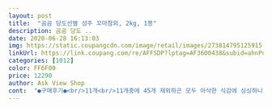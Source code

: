 ```yaml
---
layout: post 
title:  "곰곰 당도선별 성주 꼬마참외, 2kg, 1봉" 
description: 곰곰 당도 ..
date: 2020-06-28 16:13:03 
img: https://static.coupangcdn.com/image/retail/images/273814795125915-921c0025-863e-4b33-9d10-d24f4fb90b49.jpg 
linkUrl: https://link.coupang.com/re/AFFSDP?lptag=AF3600438&subid=ahnPublicAsk&pageKey=1445561604&itemId=2490845597&vendorItemId=70484044041&traceid=V0-113-a06aae2e083c4808 
categories: [1012] 
color: FF6F00 
price: 12290 
author: Ask View Shop 
cont:  "●구매후기●<br/>11개<br/>11개중에 45개 제외하곤 모두 아삭한 식감에 싱싱하니 당도도 높았구요<br/>19가지의 품질 검사를 했다고 되어있는데, 그래서 그런지<br/>2키로에 가격만 300원 더 싸고 봉지포장도 똑같고 성주꺼도 똑같음<br/>4/28일 16200원에 구매<br/><br/>▶️배송및포장<br/>▶️상품명<br/>▶️수량  and amp;중량<br/>⚀시식후기<br/>✔︎ 신선도 / 맛<br/>✔︎ 주의할 점<br/>✔︎ 참외의 효능<br/>《도움이 돼요》한번만 눌러주셔요<br/>가격도 나뿌지 않고  담날 새벽배송에  이정도면  괘안다 싶네요<br/>가끔은  직접 눈으로 보고 산것도  그야말로 무맛일때도 있는데  신선도가 떨어지는 몇개의 참외들도 모두 당도는 좋았어요<br/>가성비 좋고 평타면 내 수준엔 합리적인 구매인 것임<br/>개봉했을 때 차이 없이 모두 샛노랗고 상처도 전혀 없는 깨끗하고 잘 익은 참외여서 좋았어요<br/>겉은 단단하고 싱싱하니 만족함<br/>고로 내가 좋아하는 포인트를 찾으면 되는 거임<br/>고로 성주참외 믿고 곰곰이랑 기존의 미니참외랑 번갈아 주문할 예정<br/>곰곰당도 성주 꼬마참외<br/>과연 맛은 어떠하오리까<br/>과일 사러 나가기 싫어  미루다가 쿠팡 통해 주문한건데  인터넷 쇼핑몰이라 직접 눈으로 보고 고른 제품이 아니다 보니 제맘에 100프로 들순 없지만  이정도면  괘안은듯 합니다<br/>과일이 없어 검색하다가 쿠팡추천상품으로 떠있길래 주문했습니다<br/>구입후 하루나 이틀정도 후숙하면 더 당도 높은 참외 맛을 느낄수 있고<br/>그럼 남은건 맛차이 일 뿐인데<br/>근데 처음 먹을땐 신선한것 같았는데 냉장고에 넣어두고 4일정도 지나니  물렁해지는게 껍질이 오래된것처럼 쭈글쭈글 해지려고 해서  얼른 꺼내 먹었네요<br/>남자어른들  주먹보다 조금더 큰 크기로 보심 되구요<br/>당도도 정말 높은 편이였고 아주 맛있게 잘 먹었습니다!<br/>당도도 좋네요<br/>더 달고 식감도 더 좋아서 아주 맛있게 먹었어요!<br/>또, 신장이 좋지 않은 환자의 경우 칼륨 배출이 원활하지 못하여 독이 될 수도 있으니 조심하셔야 할 것 같아요!<br/>또한, 비타민C도 풍부해서 노화 예방과 피부 미용, 피로회복에도 도움을 줄 수 있구요<br/>로켓프레시 상품으로 주문 후  담날 새벽에 박스에 담이 뾱뾱이 채워 훼손없이 도착요<br/>맛은 그리 당도가 높은건 아니지만 이상한 맛만 아니면 되는 그냥<br/>맛이란게 또 얼마나 주관적인가<br/>맵고 짠 맛에 길들여진 이는 같은 불닭을 먹어도 넘 맛있다고 연발<br/>먹으면서 젤 맘에 든건 당도요<br/>미니 사이즈도 거기서 거긴지라 2키로 11개로 동일<br/>보관한지 좀오래된 상품을 보내준건지  아주 신선한 상품은 아닌것 같지만  하루나 이틀사이에  다 먹을수 있다면야 괘안은것 같네요<br/>브릭스까진  몰겠지만 제입에  달콤하니 맛있네요<br/>비쥬얼은 크기도 모양도 다 똑같은 형국<br/>사이즌 아주 작진 않아요<br/>성주 스티커는 참외마다 다 붙어있지는 않고 딱3개만 붙어 있음<br/>성주참외 봉지에 곰곰이만 갖다 붙혔다 뿐이지<br/>스티커의 유무는 의미없고 중량도 2.<br/>1키로니 속은 느낌 없고<br/>신문지 등에 개별 포장 하여 냉장보관 하면 신선함을 오래 유지시킬 수<br/>싱겁게 먹는 이는 조금만 간해도 넘 짜다고 징징<br/>쏘쓰면 되는 것이다<br/>아삭한 식감으로 건강식 피클이나 무침용으로도 활용이 가능하고<br/>안이 약간 주황빛 색깔이  나서 파내고 먹었구요<br/>암세포가 전이되는 것을 억제하는 효과가 있다고 합니다<br/>약간 말랑한 참외도 2어개 들어 있었구요<br/>열량이 낮고 수분이 많아 다이어트 할 때에도 섭취하면 좋은 과일이예요!<br/>일단 크기 작아서 한 손에 꽉 잡혀서 깍아지는 그립감이 좋아서 좋고<br/>있다 하니 참고하시길 바래요<br/>자신을 보호하기 위해 만들어 쓴맛을 나게 하는 성분으로 암을 예방하고<br/>작은 참외라서 참외의 흰 부분이 억세지 않고 부드럽고 아삭해서 좋았구요<br/>저의 센쓰있는 사진과 리뷰가 도움이 되셨다면<br/>전체적으로 23개  정도 들어 있었어요<br/>절대미각도 아닐뿐더러 과일 좋아해 자주 사먹어야 하는 입장에서<br/>정말 신선하고 품질이 좋은 것들만 골라서 보내주신 것 같아요<br/>정확한걸 찾는다는게 또 무리수인게 먹는 식품이다 보니<br/>참외 미니참외 농협 성주껄로 먹고 있는 중에 곰곰이꺼도 궁금해서 주문<br/>참외는 찬 성질의 식품으로 속이 찬 사람이 먹을 경우 설사와 복통 등의 증상이 있을 수 있어요<br/>참외씨 별로 안 좋아하는 나로선 씨범벅 없는 쪽이 나한테 맞고<br/>참외에 많이 함유된 쿠쿠르비타신은 수박, 멜론, 오이 등의 박과 식물이 벌레로 부터<br/>첫 날보다 하루 지나고 둘째 날 먹었을 때 조금 더 익어서 그런지<br/>치즈 안 좋아하는 이는 느끼하다고 투덜투덜 그냥 천차만별임<br/>칼륨이 풍부해서 이뇨작용을 도와 나트륨 배설을 촉진하는데 도움이 될 수 있어요<br/>품절뜨면 서로 대체 가능하니 나한텐 둘 다 윈윈<br/>후기가 죄다 체험단 소굴이라 정확한 팩트를 찾아보기 어렵고<br/>" 
---
```

